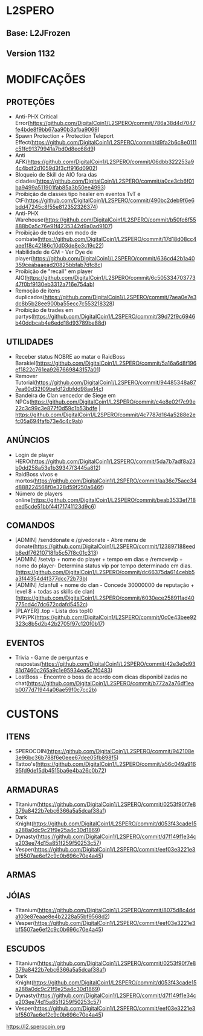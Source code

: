 # L2SPERO

## Base: L2JFrozen
## Version 1132


# MODIFCAÇÕES
## PROTEÇÕES
* Anti-PHX Critical Error(https://github.com/DigitalCoin1/L2SPERO/commit/786a38d4d7047fe4bde8f9bb67aa90b3afba9069)
* Spawn Protection + Protection Teleport Effect(https://github.com/DigitalCoin1/L2SPERO/commit/d9fa2b6c8e0111c51fc91379941a7bd0d8ec68d9)
* Anti AFK(https://github.com/DigitalCoin1/L2SPERO/commit/06dbb322253a94c4bdf2d1059d3f3cff916d0902)
* Bloqueio de Skill de AIO fora das cidades(https://github.com/DigitalCoin1/L2SPERO/commit/a0ce3cb6f01ba9499a511901fab85a3b50ee4993)
* Proibição de classes tipo healer em eventos TvT e CtF(https://github.com/DigitalCoin1/L2SPERO/commit/490bc2deb9f6e6bdd47245c8f55e812352326374)
* Anti-PHX Warehouse(https://github.com/DigitalCoin1/L2SPERO/commit/b50fc6f55888b0a5c76e91f4235342d9a0ad9107)
* Proibição de trades em modo de combate(https://github.com/DigitalCoin1/L2SPERO/commit/17d18d08cc4aee1f8c42186c10d03de8e3c19c22)
* Habilidade de GM - Ver Dye de player(https://github.com/DigitalCoin1/L2SPERO/commit/636cd42b1a40359ceabaaead20825bbfab7dfc8c)
* Proibição de "recall" em player AIO(https://github.com/DigitalCoin1/L2SPERO/commit/6c50533470377347f0bf9130eb3312a716e754ab)
* Remoção de itens duplicados(https://github.com/DigitalCoin1/L2SPERO/commit/7aea0e7e3dc8b5b28ee900ba55ecc7c553218328)
* Proibição de trades em partys(https://github.com/DigitalCoin1/L2SPERO/commit/39d72f9c6946b40ddbcab4e6edd18d93789be88d)

## UTILIDADES
* Receber status NOBRE ao matar o RaidBoss Barakiel(https://github.com/DigitalCoin1/L2SPERO/commit/5a16a6d8f196ef1822c761ea9267669843157a01)
* Remover Tutorial(https://github.com/DigitalCoin1/L2SPERO/commit/94485348a877ea60d32f09befd12dbfdd98ae14c)
* Bandeira de Clan vencedor de Siege em NPCs(https://github.com/DigitalCoin1/L2SPERO/commit/c4e8e02f7c99e22c3c99c3e877f0d59c1b53bdfe | https://github.com/DigitalCoin1/L2SPERO/commit/4c7787d164a5288e2efc05a694fafb73e4c4c9ab)

## ANÚNCIOS
* Login de player HERO(https://github.com/DigitalCoin1/L2SPERO/commit/5da7b7adf8a23b0dd258a53e1b39347f3445a812)
* RaidBoss vivos e mortos(https://github.com/DigitalCoin1/L2SPERO/commit/aa36c75acc34d888224568f0e328d59f250a646f)
* Número de players online(https://github.com/DigitalCoin1/L2SPERO/commit/beab3533ef718eed5cde51bbf44f71741123d9c6)

## COMANDOS
* [ADMIN] /senddonate e /givedonate - Abre menu de donate(https://github.com/DigitalCoin1/L2SPERO/commit/123897188eedb8edf76210718fb5c57f8c01c313)
* [ADMIN] /setvip + nome do player + tempo em dias e /removevip + nome do player- Determina status vip por tempo determinado em dias.(https://github.com/DigitalCoin1/L2SPERO/commit/dc66375da614cebb5a3f44354d4f377dcc72b73b)
* [ADMIN] /clanfull + nome do clan - Concede 30000000 de reputação + level 8 + todas as skills de clan)(https://github.com/DigitalCoin1/L2SPERO/commit/6030ece258911ad40775cd4c7dc672cdafd5452c)
* [PLAYER] .top - Lista dos top10 PVP/PK(https://github.com/DigitalCoin1/L2SPERO/commit/0c0e43bee92323c8b5d2b42b2705f97c120f0b17)

## EVENTOS
* Trivia - Game de perguntas e respostas(https://github.com/DigitalCoin1/L2SPERO/commit/42e3e0d9381d7460c265a9c1e95934ea5c7f0483)
* LostBoss - Encontre o boss de acordo com dicas disponibilizadas no chat(https://github.com/DigitalCoin1/L2SPERO/commit/b772a2a76df1eab0077d71944a06ae59f0c7cc2b)



# CUSTONS
## ITENS
* SPEROCOIN(https://github.com/DigitalCoin1/L2SPERO/commit/942108e3e96bc36b788f6e0eee67dee05fb898f5)
* Tattoo's(https://github.com/DigitalCoin1/L2SPERO/commit/a56c049a91695fd9de15db4515ba6e4ba26c0b72)

## ARMADURAS
* Titanium(https://github.com/DigitalCoin1/L2SPERO/commit/0253f90f7e8379a8422b7ebc6366a5a5dcaf38af)
* Dark Knight(https://github.com/DigitalCoin1/L2SPERO/commit/d053f43cade15a288a0dc9c21f9e25a4c30d1869)
* Dynasty(https://github.com/DigitalCoin1/L2SPERO/commit/d7f149f1e34ce203ee74d15a851f259f50253c57)
* Vesper(https://github.com/DigitalCoin1/L2SPERO/commit/eef03e3221e3bf5507ae6ef2c9c0b696c70e4a45)

## ARMAS

## JÓIAS
* Titanium(https://github.com/DigitalCoin1/L2SPERO/commit/8075d8c4dda103e87eaae8e4b2228a55bf9568d2)
* Vesper(https://github.com/DigitalCoin1/L2SPERO/commit/eef03e3221e3bf5507ae6ef2c9c0b696c70e4a45)

## ESCUDOS
* Titanium(https://github.com/DigitalCoin1/L2SPERO/commit/0253f90f7e8379a8422b7ebc6366a5a5dcaf38af)
* Dark Knight(https://github.com/DigitalCoin1/L2SPERO/commit/d053f43cade15a288a0dc9c21f9e25a4c30d1869)
* Dynasty(https://github.com/DigitalCoin1/L2SPERO/commit/d7f149f1e34ce203ee74d15a851f259f50253c57)
* Vesper(https://github.com/DigitalCoin1/L2SPERO/commit/eef03e3221e3bf5507ae6ef2c9c0b696c70e4a45)

https://l2.sperocoin.org
 
